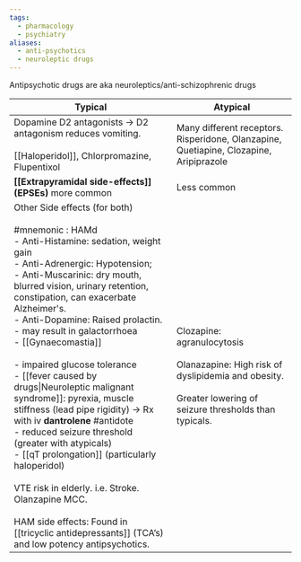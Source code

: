 ```yaml
---
tags:
  - pharmacology
  - psychiatry
aliases:
  - anti-psychotics
  - neuroleptic drugs
---
```

Antipsychotic drugs are aka neuroleptics/anti-schizophrenic drugs

| Typical                                                                                                                                                                                                                                                                                                                                                                                                                                                                                                                                                                                                                                                                                                                                                                                                                          | Atypical                                                                                                                                               |
| -------------------------------------------------------------------------------------------------------------------------------------------------------------------------------------------------------------------------------------------------------------------------------------------------------------------------------------------------------------------------------------------------------------------------------------------------------------------------------------------------------------------------------------------------------------------------------------------------------------------------------------------------------------------------------------------------------------------------------------------------------------------------------------------------------------------------------- | ------------------------------------------------------------------------------------------------------------------------------------------------------ |
| Dopamine D2 antagonists -> D2 antagonism reduces vomiting.<br><br>[[Haloperidol]], Chlorpromazine, Flupentixol                                                                                                                                                                                                                                                                                                                                                                                                                                                                                                                                                                                                                                                                                                                   | Many different receptors.  Risperidone, Olanzapine, Quetiapine, Clozapine, Aripiprazole                                                                |
| **[[Extrapyramidal side-effects]] (EPSEs)** more common<br>                                                                                                                                                                                                                                                                                                                                                                                                                                                                                                                                                                                                                                                                                                                                                                      | Less common                                                                                                                                            |
| Other Side effects (for both)<br><br>#mnemonic : HAMd<br>- Anti-Histamine: sedation, weight gain<br>- Anti-Adrenergic: Hypotension;<br>- Anti-Muscarinic: dry mouth, blurred vision, urinary retention, constipation, can exacerbate Alzheimer's.<br>- Anti-Dopamine: Raised prolactin. <br>    - may result in galactorrhoea<br>    - [[Gynaecomastia]]<br><br>- impaired glucose tolerance<br>- [[fever caused by drugs\|Neuroleptic malignant syndrome]]: pyrexia, muscle stiffness (lead pipe rigidity) -> Rx with iv **dantrolene** #antidote <br>- reduced seizure threshold (greater with atypicals)<br>- [[qT prolongation]] (particularly haloperidol)<br><br>VTE risk in elderly. i.e. Stroke. Olanzapine MCC.<br><br>HAM side effects: Found in [[tricyclic antidepressants]] (TCA’s) and low potency antipsychotics. | Clozapine: agranulocytosis  <br>  <br>Olanazapine: High risk of dyslipidemia and obesity.<br><br>Greater lowering of seizure thresholds than typicals. |